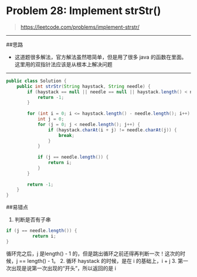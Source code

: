 # Problem 28: Implement strStr()


> https://leetcode.com/problems/implement-strstr/

-----
##思路
* 这道题很多解法，官方解法虽然嗯简单，但是用了很多 java 的函数在里面。这里用的双指针法应该是从根本上解决问题

------
```java
public class Solution {
    public int strStr(String haystack, String needle) {
        if (haystack == null || needle == null || haystack.length() < needle.length()) {
            return -1;
        }
        
        for (int i = 0; i <= haystack.length() - needle.length(); i++) {
            int j = 0;
            for (j = 0; j < needle.length(); j++) {
                if (haystack.charAt(i + j) != needle.charAt(j)) {
                    break;
                }
            }
            
            if (j == needle.length()) {
                return i;
            }
        }
        
        return -1;
    }
}
```
##易错点
1. 判断是否有子串
```java
if (j == needle.length()) {
          return i;
}
```
循环完之后，j 是length() - 1 的，但是跳出循环之前还得再判断一次！这次的时候，j == length() - 1。
2. 循环 haystack 的时候，是在 i 的基础上，i + j
3. 第一次出现是说第一次出现的“开头”，所以返回的是 i












